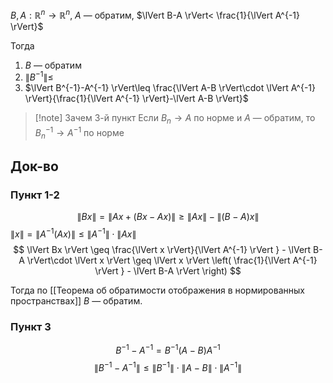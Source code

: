 $B,A:\mathbb{R}^{n}\to \mathbb{R}^{n},\ A$ — обратим, $\lVert B-A \rVert< \frac{1}{\lVert A^{-1} \rVert}$

Тогда
1. $B$ — обратим
2. $\lVert B^{-1} \rVert\leq$
3. $\lVert B^{-1}-A^{-1} \rVert\leq \frac{\lVert A-B \rVert\cdot \lVert A^{-1} \rVert}{\frac{1}{\lVert A^{-1} \rVert}-\lVert A-B \rVert}$

>[!note] Зачем 3-й пункт
>Если $B_{n}\to A$ по норме и $A$ — обратим, то $B_{n}^{-1}\to A^{-1}$ по норме
## Док-во
### Пункт 1-2

$$
\lVert Bx \rVert =\lVert Ax+(Bx-Ax) \rVert \geq \lVert Ax \rVert -\lVert (B-A)x \rVert 
$$
$\lVert x \rVert=\lVert A^{-1}(Ax) \rVert \leq \lVert A^{-1} \rVert \cdot \lVert Ax \rVert$
$$
\lVert Bx \rVert \geq \frac{\lVert x \rVert}{\lVert A^{-1} \rVert } - \lVert B-A \rVert\cdot \lVert x \rVert \geq \lVert x \rVert \left( \frac{1}{\lVert A^{-1} \rVert } - \lVert B-A \rVert  \right) 
$$

Тогда по [[Теорема об обратимости отображения в нормированных пространствах]] $B$ — обратим.
### Пункт 3

$$
B^{-1}-A^{-1}=B^{-1}(A-B)A^{-1}
$$
$$
\lVert B^{-1}-A^{-1} \rVert \leq \lVert B^{-1} \rVert \cdot \lVert A-B \rVert \cdot \lVert A^{-1} \rVert 
$$